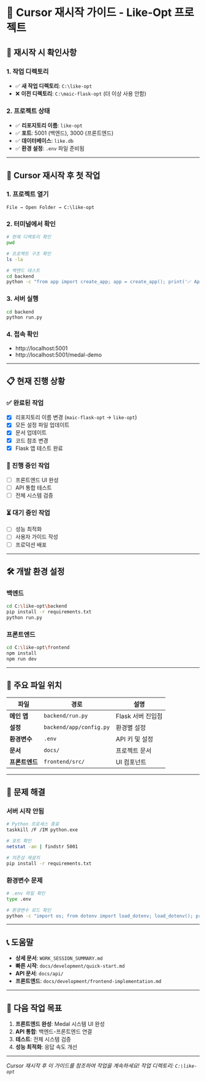 # 🔄 Cursor 재시작 가이드 - Like-Opt 프로젝트

## 🎯 **재시작 시 확인사항**

### **1. 작업 디렉토리**
- ✅ **새 작업 디렉토리**: `C:\like-opt`
- ❌ **이전 디렉토리**: `C:\maic-flask-opt` (더 이상 사용 안함)

### **2. 프로젝트 상태**
- ✅ **리포지토리 이름**: `like-opt`
- ✅ **포트**: 5001 (백엔드), 3000 (프론트엔드)
- ✅ **데이터베이스**: `like.db`
- ✅ **환경 설정**: `.env` 파일 준비됨

---

## 🚀 **Cursor 재시작 후 첫 작업**

### **1. 프로젝트 열기**
```
File → Open Folder → C:\like-opt
```

### **2. 터미널에서 확인**
```bash
# 현재 디렉토리 확인
pwd

# 프로젝트 구조 확인
ls -la

# 백엔드 테스트
cd backend
python -c "from app import create_app; app = create_app(); print('✅ App created successfully')"
```

### **3. 서버 실행**
```bash
cd backend
python run.py
```

### **4. 접속 확인**
- http://localhost:5001
- http://localhost:5001/medal-demo

---

## 📋 **현재 진행 상황**

### **✅ 완료된 작업**
- [x] 리포지토리 이름 변경 (`maic-flask-opt` → `like-opt`)
- [x] 모든 설정 파일 업데이트
- [x] 문서 업데이트
- [x] 코드 참조 변경
- [x] Flask 앱 테스트 완료

### **🔄 진행 중인 작업**
- [ ] 프론트엔드 UI 완성
- [ ] API 통합 테스트
- [ ] 전체 시스템 검증

### **⏳ 대기 중인 작업**
- [ ] 성능 최적화
- [ ] 사용자 가이드 작성
- [ ] 프로덕션 배포

---

## 🛠️ **개발 환경 설정**

### **백엔드**
```bash
cd C:\like-opt\backend
pip install -r requirements.txt
python run.py
```

### **프론트엔드**
```bash
cd C:\like-opt\frontend
npm install
npm run dev
```

---

## 📁 **주요 파일 위치**

| 파일 | 경로 | 설명 |
|------|------|------|
| **메인 앱** | `backend/run.py` | Flask 서버 진입점 |
| **설정** | `backend/app/config.py` | 환경별 설정 |
| **환경변수** | `.env` | API 키 및 설정 |
| **문서** | `docs/` | 프로젝트 문서 |
| **프론트엔드** | `frontend/src/` | UI 컴포넌트 |

---

## 🔧 **문제 해결**

### **서버 시작 안됨**
```bash
# Python 프로세스 종료
taskkill /F /IM python.exe

# 포트 확인
netstat -an | findstr 5001

# 의존성 재설치
pip install -r requirements.txt
```

### **환경변수 문제**
```bash
# .env 파일 확인
type .env

# 환경변수 로드 확인
python -c "import os; from dotenv import load_dotenv; load_dotenv(); print('OPENAI_API_KEY:', bool(os.getenv('OPENAI_API_KEY')))"
```

---

## 📞 **도움말**

- **상세 문서**: `WORK_SESSION_SUMMARY.md`
- **빠른 시작**: `docs/development/quick-start.md`
- **API 문서**: `docs/api/`
- **프론트엔드**: `docs/development/frontend-implementation.md`

---

## 🎯 **다음 작업 목표**

1. **프론트엔드 완성**: Medal 시스템 UI 완성
2. **API 통합**: 백엔드-프론트엔드 연결
3. **테스트**: 전체 시스템 검증
4. **성능 최적화**: 응답 속도 개선

---

*Cursor 재시작 후 이 가이드를 참조하여 작업을 계속하세요!*
*작업 디렉토리: `C:\like-opt`*
